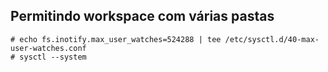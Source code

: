## Permitindo workspace com várias pastas

```
# echo fs.inotify.max_user_watches=524288 | tee /etc/sysctl.d/40-max-user-watches.conf
# sysctl --system
```
